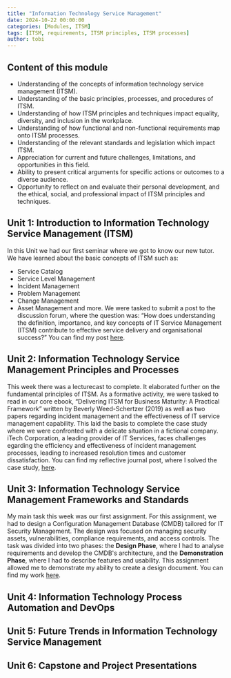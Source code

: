 ```yaml
---
title: "Information Technology Service Management"
date: 2024-10-22 00:00:00
categories: [Modules, ITSM]
tags: [ITSM, requirements, ITSM principles, ITSM processes]
author: tobi
---
```


## Content of this module

* Understanding of the concepts of information technology service management (ITSM).
* Understanding of the basic principles, processes, and procedures of ITSM.
* Understanding of how ITSM principles and techniques impact equality, diversity, and inclusion in the workplace.
* Understanding of how functional and non-functional requirements map onto ITSM processes.
* Understanding of the relevant standards and legislation which impact ITSM.
* Appreciation for current and future challenges, limitations, and opportunities in this field.
* Ability to present critical arguments for specific actions or outcomes to a diverse audience.
* Opportunity to reflect on and evaluate their personal development, and the ethical, social, and professional impact of ITSM principles and techniques.


## Unit 1: Introduction to Information Technology Service Management (ITSM)
In this Unit we had our first seminar where we got to know our new tutor. We have learned about the basic concepts of ITSM such as:
 * Service Catalog
 * Service Level Management
 * Incident Management
 * Problem Management
 * Change Management
 * Asset Management
and more. We were tasked to submit a post to the discussion forum, where the question was: “How does understanding the definition, importance, and key concepts of IT Service Management (ITSM) contribute to effective service delivery and organisational success?” You can find my post [here](https://github.com/TobiZeier/UoEO_MSc_EIM/blob/main/Module3_Information_Technology_Service_Management/Unit1-ForumPost.pdf).


## Unit 2: Information Technology Service Management Principles and Processes
This week there was a lecturecast to complete. It elaborated further on the fundamental principles of ITSM. As a formative activity, we were tasked to read in our core ebook, “Delivering ITSM for Business Maturity: A Practical Framework” written by Beverly Weed-Schertzer (2019) as well as two papers regarding incident management and the effectiveness of IT service management capability. This laid the basis to complete the case study where we were confronted with a delicate situation in a fictional company. iTech Corporation, a leading provider of IT Services, faces challenges egarding the efficiency and effectiveness of incident management processes, leading to increased resolution times and customer dissatisfaction. You can find my reflective journal post, where I solved the case study, [here](https://github.com/TobiZeier/UoEO_MSc_EIM/blob/main/Module3_Information_Technology_Service_Management/Unit2-ReflectiveJournal.pdf).


## Unit 3: Information Technology Service Management Frameworks and Standards
My main task this week was our first assignment. For this assignment, we had to design a Configuration Management Database (CMDB) tailored for IT Security Management. The design was focused on managing security assets, vulnerabilities, compliance requirements, and access controls.
The task was divided into two phases: the **Design Phase**, where I had to analyse requirements and develop the CMDB's architecture, and the **Demonstration Phase**, where I had to describe features and usability. This assignment allowed me to demonstrate my ability to create a design document. You can find my work [here](https://github.com/TobiZeier/UoEO_MSc_EIM/blob/main/Module3_Information_Technology_Service_Management/TobiasZeierCMDB_Design-111124.pdf).


## Unit 4: Information Technology Process Automation and DevOps



## Unit 5: Future Trends in Information Technology Service Management



## Unit 6: Capstone and Project Presentations

